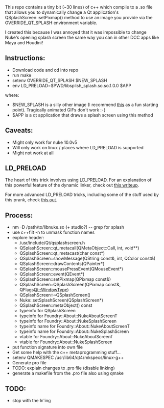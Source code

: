 This repo contains a tiny bit (~30 lines) of c++ which compile to a .so file that allows you to dynamically change a Qt application's QSplashScreen::setPixmap() method to use an image you provide via the OVERRIDE_QT_SPLASH environment variable.

I created this because I was annoyed that it was impossible to change Nuke's opening splash screen the same way you can in other DCC apps like Maya and Houdini!

## Instructions:
* Download code and cd into repo
* run make
* setenv OVERRIDE_QT_SPLASH $NEW_SPLASH
* env LD_PRELOAD=$PWD/libsplish_splash.so.so.1.0.0 $APP

where:
* $NEW_SPLASH is a silly other image (I recommend [this](https://guidebookgallery.org/pics/splashes/netscape/4.5-communicator.png) as a fun starting point).  Tragically animated GIFs don't work :-(
* $APP is a qt application that draws a splash screen using this method

## Caveats:
* Might only work for nuke 10.0v5
* Will only work on linux / places where LD_PRELOAD is supported
* Might not work at all

## LD_PRELOAD
The heart of this trick involves using LD_PRELOAD.  For an explanation of this powerful feature of the dynamic linker, check out [this writeup](https://rafalcieslak.wordpress.com/2013/04/02/dynamic-linker-tricks-using-ld_preload-to-cheat-inject-features-and-investigate-programs/).

For more advanced LD_PRELOAD tricks, including some of the stuff used by this prank, check [this out](http://www.goldsborough.me/c/low-level/kernel/2016/08/29/16-48-53-the_-ld_preload-_trick/).

## Process:
* nm -D /path/to/libnuke.so (+ studio?) -- grep for splash
* use c++filt -n to unmask function names
* explore header:
    * /usr/include/Qt/qsplashscreen.h
    * QSplashScreen::qt_metacall(QMetaObject::Call, int, void**)
    * QSplashScreen::qt_metacast(char const*)
    * QSplashScreen::showMessage(QString const&, int, QColor const&)
    * QSplashScreen::drawContents(QPainter*)
    * QSplashScreen::mousePressEvent(QMouseEvent*)
    * QSplashScreen::event(QEvent*)
    * QSplashScreen::setPixmap(QPixmap const&)
    * QSplashScreen::QSplashScreen(QPixmap const&, QFlags<Qt::WindowType>)
    * QSplashScreen::~QSplashScreen()
    * Nuke::setSplashScreen(QSplashScreen*)
    * QSplashScreen::metaObject() const
    * typeinfo for QSplashScreen
    * typeinfo for Foundry::About::NukeAboutScreenT<QSplashScreen>
    * typeinfo for Foundry::About::NukeSplashScreen
    * typeinfo name for Foundry::About::NukeAboutScreenT<QSplashScreen>
    * typeinfo name for Foundry::About::NukeSplashScreen
    * vtable for Foundry::About::NukeAboutScreenT<QSplashScreen>
    * vtable for Foundry::About::NukeSplashScreen
* put function signature into own file
* Get some help with the c++ metaprogramming stuff...
* setenv QMAKESPEC /usr/lib64/qt4/mkspecs/linux-g++
* Generate pro file
* TODO: explain changes to .pro file (disable linking)
* generate a makefile from the .pro file also using qmake

## TODO:
* stop with the ln'ing
